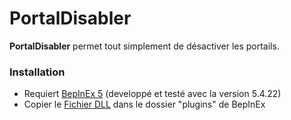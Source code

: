 # PortalDisabler

**PortalDisabler** permet tout simplement de désactiver les portails.

### Installation

- Requiert [BepInEx 5](https://docs.bepinex.dev/articles/user_guide/installation/index.html) (developpé et testé avec la version 5.4.22)
- Copier le [Fichier DLL](https://github.com/LloydHawkeye/Lycans-PortalDisabler/releases/tag/1.0.0) dans le dossier "plugins" de BepInEx
